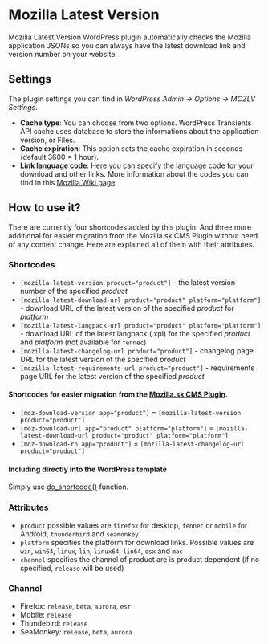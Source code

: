 # Mozilla Latest Version
Mozilla Latest Version WordPress plugin automatically checks the Mozilla application JSONs so you can always have the latest download link and version number on your website.

## Settings
The plugin settings you can find in _WordPress Admin -> Options -> MOZLV Settings_.
* __Cache type__: You can choose from two options. WordPress Transients API cache uses database to store the informations about the application version, or Files.
* __Cache expiration__: This option sets the cache expiration in seconds (default 3600 = 1 hour).
* __Link language code__: Here you can specify the language code for your download and other links. More information about the codes you can find in this [Mozilla Wiki page](https://wiki.mozilla.org/L10n:Locale_Codes).

## How to use it?
There are currently four shortcodes added by this plugin. And three more additional for easier migration from the Mozilla.sk CMS Plugin without need of any content change. Here are explained all of them with their attributes.

### Shortcodes
* `[mozilla-latest-version product="product"]` - the latest version number of the specified _product_
* `[mozilla-latest-download-url product="product" platform="platform"]` - download URL of the latest version of the specified _product_ for _platform_
* `[mozilla-latest-langpack-url product="product" platform="platform"]` - download URL of the latest langpack (.xpi) for the specified _product_ and _platform_ (not available for `fennec`)
* `[mozilla-latest-changelog-url product="product"]` - changelog page URL for the latest version of the specified _product_
* `[mozilla-latest-requirements-url product="product"]` - requirements page URL for the latest version of the specified _product_

#### Shortcodes for easier migration from the [Mozilla.sk CMS Plugin](https://github.com/MozillaCZ/mozsk-cms).
* `[moz-download-version app="product"]` = `[mozilla-latest-version product="product"]`
* `[moz-download-url app="product" platform="platform"]` = `[mozilla-latest-download-url product="product" platform="platform"]`
* `[moz-download-rn app="product"]` = `[mozilla-latest-changelog-url product="product"]`

#### Including directly into the WordPress template
Simply use [do_shortcode()](https://codex.wordpress.org/Function_Reference/do_shortcode) function.

### Attributes
* `product` possible values are `firefox` for desktop, `fennec` or `mobile` for Android, `thunderbird` and `seamonkey`
* `platform` specifies the platform for download links. Possible values are `win`, `win64`, `linux`, `lin`, `linux64`, `lin64`, `osx` and `mac`
* `channel` specifies the channel of product are is product dependent (if no specified, `release` will be used)

### Channel
* Firefox: `release`, `beta`, `aurora`, `esr`
* Mobile: `release`
* Thundebird: `release`
* SeaMonkey: `release`, `beta`, `aurora`

